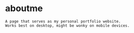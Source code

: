 # aboutme
    A page that serves as my personal portfolio website.
    Works best on desktop, might be wonky on mobile devices.
